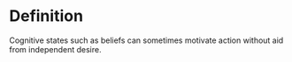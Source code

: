 # Definition

Cognitive states such as beliefs can sometimes motivate action without aid from independent desire.